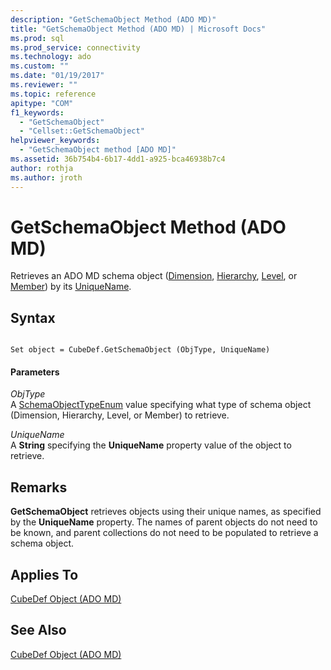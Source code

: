 ```yaml
---
description: "GetSchemaObject Method (ADO MD)"
title: "GetSchemaObject Method (ADO MD) | Microsoft Docs"
ms.prod: sql
ms.prod_service: connectivity
ms.technology: ado
ms.custom: ""
ms.date: "01/19/2017"
ms.reviewer: ""
ms.topic: reference
apitype: "COM"
f1_keywords: 
  - "GetSchemaObject"
  - "Cellset::GetSchemaObject"
helpviewer_keywords: 
  - "GetSchemaObject method [ADO MD]"
ms.assetid: 36b754b4-6b17-4dd1-a925-bca46938b7c4
author: rothja
ms.author: jroth
---
```

# GetSchemaObject Method (ADO MD)
Retrieves an ADO MD schema object ([Dimension](./dimension-object-ado-md.md), [Hierarchy](./hierarchy-object-ado-md.md), [Level](./level-object-ado-md.md), or [Member](./member-object-ado-md.md)) by its [UniqueName](./uniquename-property-ado-md.md).  
  
## Syntax  
  
```  
  
Set object = CubeDef.GetSchemaObject (ObjType, UniqueName)  
```  
  
#### Parameters  
 *ObjType*  
 A [SchemaObjectTypeEnum](./schemaobjecttypeenum.md) value specifying what type of schema object (Dimension, Hierarchy, Level, or Member) to retrieve.  
  
 *UniqueName*  
 A **String** specifying the **UniqueName** property value of the object to retrieve.  
  
## Remarks  
 **GetSchemaObject** retrieves objects using their unique names, as specified by the **UniqueName** property. The names of parent objects do not need to be known, and parent collections do not need to be populated to retrieve a schema object.  
  
## Applies To  
 [CubeDef Object (ADO MD)](./cubedef-object-ado-md.md)  
  
## See Also  
 [CubeDef Object (ADO MD)](./cubedef-object-ado-md.md)